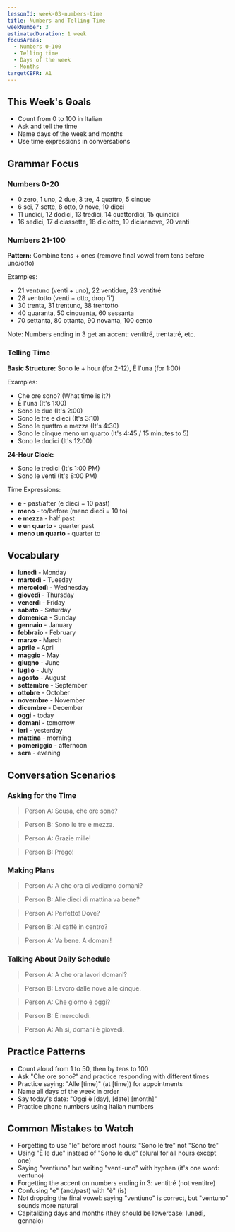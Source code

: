 ```yaml
---
lessonId: week-03-numbers-time
title: Numbers and Telling Time
weekNumber: 3
estimatedDuration: 1 week
focusAreas:
  - Numbers 0-100
  - Telling time
  - Days of the week
  - Months
targetCEFR: A1
---
```


## This Week's Goals

- Count from 0 to 100 in Italian
- Ask and tell the time
- Name days of the week and months
- Use time expressions in conversations

## Grammar Focus

### Numbers 0-20

- 0 zero, 1 uno, 2 due, 3 tre, 4 quattro, 5 cinque
- 6 sei, 7 sette, 8 otto, 9 nove, 10 dieci
- 11 undici, 12 dodici, 13 tredici, 14 quattordici, 15 quindici
- 16 sedici, 17 diciassette, 18 diciotto, 19 diciannove, 20 venti

### Numbers 21-100

**Pattern:** Combine tens + ones (remove final vowel from tens before uno/otto)

Examples:
- 21 ventuno (venti + uno), 22 ventidue, 23 ventitré
- 28 ventotto (venti + otto, drop 'i')
- 30 trenta, 31 trentuno, 38 trentotto
- 40 quaranta, 50 cinquanta, 60 sessanta
- 70 settanta, 80 ottanta, 90 novanta, 100 cento

Note: Numbers ending in 3 get an accent: ventitré, trentatré, etc.

### Telling Time

**Basic Structure:** Sono le + hour (for 2-12), È l'una (for 1:00)

Examples:
- Che ore sono? (What time is it?)
- È l'una (It's 1:00)
- Sono le due (It's 2:00)
- Sono le tre e dieci (It's 3:10)
- Sono le quattro e mezza (It's 4:30)
- Sono le cinque meno un quarto (It's 4:45 / 15 minutes to 5)
- Sono le dodici (It's 12:00)

**24-Hour Clock:**
- Sono le tredici (It's 1:00 PM)
- Sono le venti (It's 8:00 PM)

Time Expressions:
- **e** - past/after (e dieci = 10 past)
- **meno** - to/before (meno dieci = 10 to)
- **e mezza** - half past
- **e un quarto** - quarter past
- **meno un quarto** - quarter to

## Vocabulary

- **lunedì** - Monday
- **martedì** - Tuesday
- **mercoledì** - Wednesday
- **giovedì** - Thursday
- **venerdì** - Friday
- **sabato** - Saturday
- **domenica** - Sunday
- **gennaio** - January
- **febbraio** - February
- **marzo** - March
- **aprile** - April
- **maggio** - May
- **giugno** - June
- **luglio** - July
- **agosto** - August
- **settembre** - September
- **ottobre** - October
- **novembre** - November
- **dicembre** - December
- **oggi** - today
- **domani** - tomorrow
- **ieri** - yesterday
- **mattina** - morning
- **pomeriggio** - afternoon
- **sera** - evening

## Conversation Scenarios

### Asking for the Time

> Person A: Scusa, che ore sono?

> Person B: Sono le tre e mezza.

> Person A: Grazie mille!

> Person B: Prego!

### Making Plans

> Person A: A che ora ci vediamo domani?

> Person B: Alle dieci di mattina va bene?

> Person A: Perfetto! Dove?

> Person B: Al caffè in centro?

> Person A: Va bene. A domani!

### Talking About Daily Schedule

> Person A: A che ora lavori domani?

> Person B: Lavoro dalle nove alle cinque.

> Person A: Che giorno è oggi?

> Person B: È mercoledì.

> Person A: Ah sì, domani è giovedì.

## Practice Patterns

- Count aloud from 1 to 50, then by tens to 100
- Ask "Che ore sono?" and practice responding with different times
- Practice saying: "Alle [time]" (at [time]) for appointments
- Name all days of the week in order
- Say today's date: "Oggi è [day], [date] [month]"
- Practice phone numbers using Italian numbers

## Common Mistakes to Watch

- Forgetting to use "le" before most hours: "Sono le tre" not "Sono tre"
- Using "È le due" instead of "Sono le due" (plural for all hours except one)
- Saying "ventiuno" but writing "venti-uno" with hyphen (it's one word: ventuno)
- Forgetting the accent on numbers ending in 3: ventitré (not ventitre)
- Confusing "e" (and/past) with "è" (is)
- Not dropping the final vowel: saying "ventiuno" is correct, but "ventuno" sounds more natural
- Capitalizing days and months (they should be lowercase: lunedì, gennaio)
